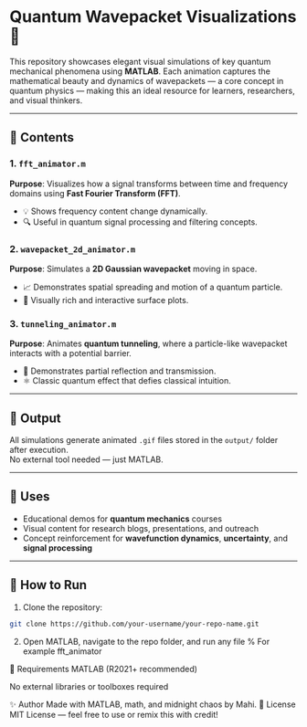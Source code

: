 # Quantum Wavepacket Visualizations 🔭

This repository showcases elegant visual simulations of key quantum mechanical phenomena using **MATLAB**. Each animation captures the mathematical beauty and dynamics of wavepackets — a core concept in quantum physics — making this an ideal resource for learners, researchers, and visual thinkers.

---

## 📁 Contents

### 1. `fft_animator.m`  
**Purpose**: Visualizes how a signal transforms between time and frequency domains using **Fast Fourier Transform (FFT)**.  
- 💡 Shows frequency content change dynamically.
- 🔍 Useful in quantum signal processing and filtering concepts.

### 2. `wavepacket_2d_animator.m`  
**Purpose**: Simulates a **2D Gaussian wavepacket** moving in space.  
- 📈 Demonstrates spatial spreading and motion of a quantum particle.
- 🎨 Visually rich and interactive surface plots.

### 3. `tunneling_animator.m`  
**Purpose**: Animates **quantum tunneling**, where a particle-like wavepacket interacts with a potential barrier.  
- 🚀 Demonstrates partial reflection and transmission.
- ⚛️ Classic quantum effect that defies classical intuition.

---

## 🎥 Output

All simulations generate animated `.gif` files stored in the `output/` folder after execution.  
No external tool needed — just MATLAB.

---

## 🧠 Uses

- Educational demos for **quantum mechanics** courses
- Visual content for research blogs, presentations, and outreach
- Concept reinforcement for **wavefunction dynamics**, **uncertainty**, and **signal processing**

---

## 🚀 How to Run

1. Clone the repository:

```bash
git clone https://github.com/your-username/your-repo-name.git
```
2. Open MATLAB, navigate to the repo folder, and run any file
   % For example
fft_animator

💎 Requirements
MATLAB (R2021+ recommended)

No external libraries or toolboxes required

✨ Author
Made with MATLAB, math, and midnight chaos by Mahi.
📜 License
MIT License — feel free to use or remix this with credit!
